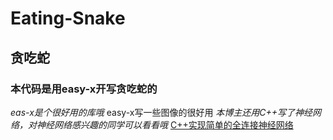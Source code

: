 # Eating-Snake
## 贪吃蛇
### 本代码是用easy-x开写贪吃蛇的
*eas-x是个很好用的库哦*
easy-x写一些图像的很好用
*本博主还用C++写了神经网络，对神经网络感兴趣的同学可以看看哦*
[C++实现简单的全连接神经网络](https://github.com/Franpin/-C-)
